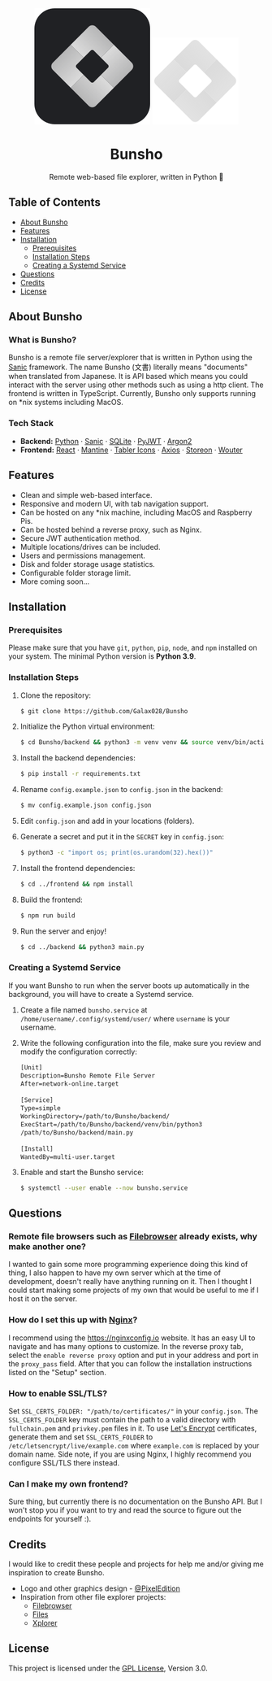 <div align="center">
    <img src="./media/bunsho-logo.svg#gh-light-mode-only" alt="Bunsho Logo" />
    <img src="./media/bunsho-logo-no-bg.svg#gh-dark-mode-only" alt="Bunsho Logo" />
    <h1>Bunsho</h1>
    <p>Remote web-based file explorer, written in Python 🐍</p>
</div>

## Table of Contents

-   [About Bunsho](#about)
-   [Features](#features)
-   [Installation](#installation)
    -   [Prerequisites](#prerequisites)
    -   [Installation Steps](#installation-steps)
    -   [Creating a Systemd Service](#creating-a-systemd-service)
-   [Questions](#questions)
-   [Credits](#credits)
-   [License](#license)

## About Bunsho

### What is Bunsho?

Bunsho is a remote file server/explorer that is written in Python using the
[Sanic](https://sanic.dev) framework. The name Bunsho (文書) literally means
"documents" when translated from Japanese. It is API based which means you could
interact with the server using other methods such as using a http client. The
frontend is written in TypeScript. Currently, Bunsho only supports running on
\*nix systems including MacOS.

### Tech Stack

-   **Backend:** [Python](https://python.org) · [Sanic](https://sanic.dev) ·
    [SQLite](https://sqlite.org) · [PyJWT](https://pypi.org/project/PyJWT) ·
    [Argon2](https://github.com/p-h-c/phc-winner-argon2)
-   **Frontend:** [React](https://reactjs.org) · [Mantine](https://mantine.dev)
    · [Tabler Icons](https://tabler-icons.io) · [Axios](https://axios-http.com)
    · [Storeon](https://github.com/storeon/storeon) · [Wouter](https://github.com/molefrog/wouter)

## Features

-   Clean and simple web-based interface.
-   Responsive and modern UI, with tab navigation support.
-   Can be hosted on any \*nix machine, including MacOS and Raspberry Pis.
-   Can be hosted behind a reverse proxy, such as Nginx.
-   Secure JWT authentication method.
-   Multiple locations/drives can be included.
-   Users and permissions management.
-   Disk and folder storage usage statistics.
-   Configurable folder storage limit.
-   More coming soon...

## Installation

### Prerequisites

Please make sure that you have `git`, `python`, `pip`, `node`, and `npm`
installed on your system. The minimal Python version is **Python 3.9**.

### Installation Steps

1. Clone the repository:

    ```sh
    $ git clone https://github.com/Galax028/Bunsho
    ```

2. Initialize the Python virtual environment:

    ```sh
    $ cd Bunsho/backend && python3 -m venv venv && source venv/bin/activate
    ```

3. Install the backend dependencies:

    ```sh
    $ pip install -r requirements.txt
    ```

4. Rename `config.example.json` to `config.json` in the backend:

    ```sh
    $ mv config.example.json config.json
    ```

5. Edit `config.json` and add in your locations (folders).

6. Generate a secret and put it in the `SECRET` key in `config.json`:

    ```sh
    $ python3 -c "import os; print(os.urandom(32).hex())"
    ```

7. Install the frontend dependencies:

    ```sh
    $ cd ../frontend && npm install
    ```

8. Build the frontend:

    ```sh
    $ npm run build
    ```

9. Run the server and enjoy!

    ```sh
    $ cd ../backend && python3 main.py
    ```

### Creating a Systemd Service

If you want Bunsho to run when the server boots up automatically in the
background, you will have to create a Systemd service.

1. Create a file named `bunsho.service` at `/home/username/.config/systemd/user/` where `username` is your username.

2. Write the following configuration into the file, make sure you review and modify the configuration correctly:

    ```
    [Unit]
    Description=Bunsho Remote File Server
    After=network-online.target

    [Service]
    Type=simple
    WorkingDirectory=/path/to/Bunsho/backend/
    ExecStart=/path/to/Bunsho/backend/venv/bin/python3 /path/to/Bunsho/backend/main.py

    [Install]
    WantedBy=multi-user.target
    ```

3. Enable and start the Bunsho service:

    ```sh
    $ systemctl --user enable --now bunsho.service
    ```

## Questions

### Remote file browsers such as [Filebrowser](https://github.com/filebrowser/filebrowser) already exists, why make another one?

I wanted to gain some more programming experience doing this kind of thing, I
also happen to have my own server which at the time of development, doesn't
really have anything running on it. Then I thought I could start making some
projects of my own that would be useful to me if I host it on the server.

### How do I set this up with [Nginx](https://nginx.org)?

I recommend using the https://nginxconfig.io website. It has an easy UI to
navigate and has many options to customize. In the reverse proxy tab, select
the `enable reverse proxy` option and put in your address and port in the
`proxy_pass` field. After that you can follow the installation instructions
listed on the "Setup" section.

### How to enable SSL/TLS?

Set `SSL_CERTS_FOLDER: "/path/to/certificates/"` in your `config.json`. The
`SSL_CERTS_FOLDER` key must contain the path to a valid directory with
`fullchain.pem` and `privkey.pem` files in it. To use [Let's Encrypt](https://letsencrypt.org)
certificates, generate them and set `SSL_CERTS_FOLDER` to `/etc/letsencrypt/live/example.com`
where `example.com` is replaced by your domain name. Side note, if you are
using Nginx, I highly recommend you configure SSL/TLS there instead.

### Can I make my own frontend?

Sure thing, but currently there is no documentation on the Bunsho API. But I
won't stop you if you want to try and read the source to figure out the
endpoints for yourself :).

## Credits

I would like to credit these people and projects for help me and/or giving me
inspiration to create Bunsho.

-   Logo and other graphics design - [@PixelEdition](https://github.com/PixelEdition)
-   Inspiration from other file explorer projects:
    -   [Filebrowser](https://github.com/filebrowser/filebrowser)
    -   [Files](https://github.com/files-community/Files)
    -   [Xplorer](https://github.com/kimlimjustin/xplorer)

## License

This project is licensed under the [GPL License](./LICENSE), Version 3.0.
